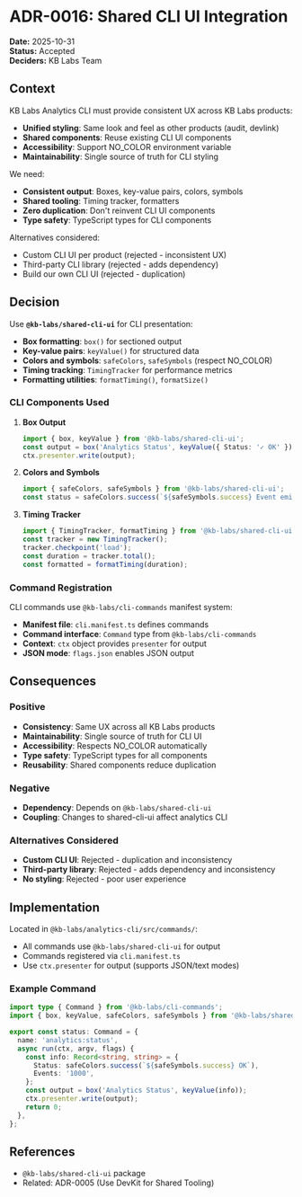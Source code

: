 # ADR-0016: Shared CLI UI Integration

**Date:** 2025-10-31  
**Status:** Accepted  
**Deciders:** KB Labs Team

## Context

KB Labs Analytics CLI must provide consistent UX across KB Labs products:
- **Unified styling**: Same look and feel as other products (audit, devlink)
- **Shared components**: Reuse existing CLI UI components
- **Accessibility**: Support NO_COLOR environment variable
- **Maintainability**: Single source of truth for CLI styling

We need:
- **Consistent output**: Boxes, key-value pairs, colors, symbols
- **Shared tooling**: Timing tracker, formatters
- **Zero duplication**: Don't reinvent CLI UI components
- **Type safety**: TypeScript types for CLI components

Alternatives considered:
- Custom CLI UI per product (rejected - inconsistent UX)
- Third-party CLI library (rejected - adds dependency)
- Build our own CLI UI (rejected - duplication)

## Decision

Use **`@kb-labs/shared-cli-ui`** for CLI presentation:
- **Box formatting**: `box()` for sectioned output
- **Key-value pairs**: `keyValue()` for structured data
- **Colors and symbols**: `safeColors`, `safeSymbols` (respect NO_COLOR)
- **Timing tracking**: `TimingTracker` for performance metrics
- **Formatting utilities**: `formatTiming()`, `formatSize()`

### CLI Components Used

1. **Box Output**
   ```typescript
   import { box, keyValue } from '@kb-labs/shared-cli-ui';
   const output = box('Analytics Status', keyValue({ Status: '✓ OK' }));
   ctx.presenter.write(output);
   ```

2. **Colors and Symbols**
   ```typescript
   import { safeColors, safeSymbols } from '@kb-labs/shared-cli-ui';
   const status = safeColors.success(`${safeSymbols.success} Event emitted`);
   ```

3. **Timing Tracker**
   ```typescript
   import { TimingTracker, formatTiming } from '@kb-labs/shared-cli-ui';
   const tracker = new TimingTracker();
   tracker.checkpoint('load');
   const duration = tracker.total();
   const formatted = formatTiming(duration);
   ```

### Command Registration

CLI commands use `@kb-labs/cli-commands` manifest system:
- **Manifest file**: `cli.manifest.ts` defines commands
- **Command interface**: `Command` type from `@kb-labs/cli-commands`
- **Context**: `ctx` object provides `presenter` for output
- **JSON mode**: `flags.json` enables JSON output

## Consequences

### Positive

- **Consistency**: Same UX across all KB Labs products
- **Maintainability**: Single source of truth for CLI UI
- **Accessibility**: Respects NO_COLOR automatically
- **Type safety**: TypeScript types for all components
- **Reusability**: Shared components reduce duplication

### Negative

- **Dependency**: Depends on `@kb-labs/shared-cli-ui`
- **Coupling**: Changes to shared-cli-ui affect analytics CLI

### Alternatives Considered

- **Custom CLI UI**: Rejected - duplication and inconsistency
- **Third-party library**: Rejected - adds dependency and inconsistency
- **No styling**: Rejected - poor user experience

## Implementation

Located in `@kb-labs/analytics-cli/src/commands/`:

- All commands use `@kb-labs/shared-cli-ui` for output
- Commands registered via `cli.manifest.ts`
- Use `ctx.presenter` for output (supports JSON/text modes)

### Example Command

```typescript
import type { Command } from '@kb-labs/cli-commands';
import { box, keyValue, safeColors, safeSymbols } from '@kb-labs/shared-cli-ui';

export const status: Command = {
  name: 'analytics:status',
  async run(ctx, argv, flags) {
    const info: Record<string, string> = {
      Status: safeColors.success(`${safeSymbols.success} OK`),
      Events: '1000',
    };
    const output = box('Analytics Status', keyValue(info));
    ctx.presenter.write(output);
    return 0;
  },
};
```

## References

- `@kb-labs/shared-cli-ui` package
- Related: ADR-0005 (Use DevKit for Shared Tooling)

